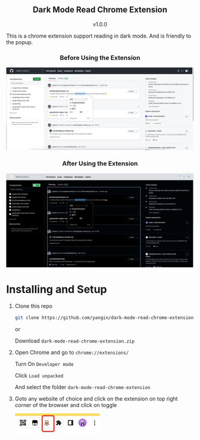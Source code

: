 <h2 align="center">Dark Mode Read Chrome Extension</h2>
<p align="center">
  v1.0.0
</p>
This is a chrome extension support reading in dark mode. And is friendly to the popup.
<p align="center">
  <h3 align="center">Before Using the Extension</h3>
  <img src="./readme-images/light-mode.jpg">
</p>
<p align="center">
  <h3 align="center">After Using the Extension</h3>
  <img src="./readme-images/dark-mode.jpg">
</p>

# Installing and Setup

1. Clone this repo

   ```bash
   git clone https://github.com/yangin/dark-mode-read-chrome-extension.git
   ```

   or

   Download `dark-mode-read-chrome-extension.zip`

2. Open Chrome and go to `chrome://extensions/`

   Turn On `Developer mode`

   Click `Load unpacked`

   And select the folder `dark-mode-read-chrome-extension`

3. Goto any website of choice and click on the extension on top right corner of the browser and click on toggle

   <img src="./readme-images/extension-icon.jpg">
